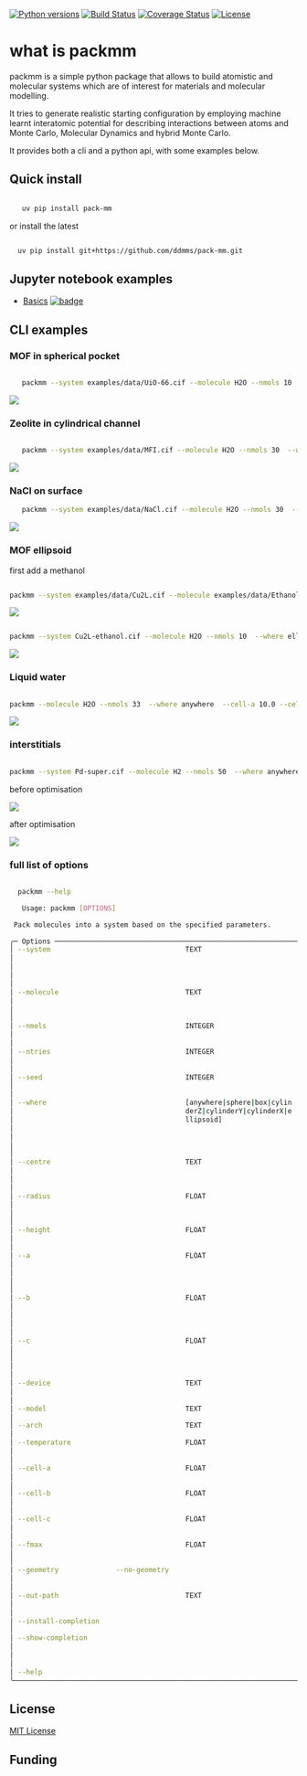 [![Python versions][python-badge]][python-link]
[![Build Status][ci-badge]][ci-link]
[![Coverage Status][cov-badge]][cov-link]
[![License][license-badge]][license-link]

# what is packmm

packmm is a simple python package that allows to build atomistic and molecular
systems which are of interest for materials and molecular modelling.

It tries to generate realistic starting configuration by employing machine learnt
interatomic potential for describing interactions between atoms and Monte Carlo,
Molecular Dynamics and hybrid Monte Carlo.

It provides both a cli and a python api, with some examples below.

## Quick install

```bash

   uv pip install pack-mm

```
or install the latest

```bash

  uv pip install git+https://github.com/ddmms/pack-mm.git

```

## Jupyter notebook examples


- [Basics](docs/source/tutorials/basics.ipynb) [![badge](https://colab.research.google.com/assets/colab-badge.svg)](https://colab.research.google.com/github/ddmms/pack-mm/blob/main/docs/source/tutorials/basic.ipynb)

## CLI examples


### MOF in spherical pocket

```bash

   packmm --system examples/data/UiO-66.cif --molecule H2O --nmols 10  --where sphere --centre 10.0,10.0,10.0 --radius 5.0 --geometry

```

![](examples/pics/UiO66water.webp)

### Zeolite in cylindrical channel


```bash

   packmm --system examples/data/MFI.cif --molecule H2O --nmols 30  --where cylinderY --centre 10.0,10.0,13.0 --radius 3.5 --height 19.00  --no-geometry

```

![](examples/pics/MFIwater.webp)

### NaCl on surface

```bash
   packmm --system examples/data/NaCl.cif --molecule H2O --nmols 30  --where box --centre 8.5,8.5,16.0 --a 16.9 --b 16.9 --c 7.5 --no-geometry

```

![](examples/pics/NaClwater.webp)

### MOF ellipsoid

first add a methanol

```bash

packmm --system examples/data/Cu2L.cif --molecule examples/data/Ethanol.xyz --nmols 1  --where sphere --centre 5.18,8.15,25.25 --radius 1 --model small-0b2 --geometry

```

![](examples/pics/Cu2L-ethanol.webp)

``` bash

packmm --system Cu2L-ethanol.cif --molecule H2O --nmols 10  --where ellipsoid --centre 5.18,8.15,25.25 --a 5.18 --b 8.15 --c 8.25 --no-geometry --model small-0b2


```

![](examples/pics/Cu2l-ethanol-water.webp)

### Liquid water

```bash

packmm --molecule H2O --nmols 33  --where anywhere  --cell-a 10.0 --cell-b 10.0 --cell-c 10.0  --model small-0b2


```

![](examples/pics/water.webp)

### interstitials

```bash

packmm --system Pd-super.cif --molecule H2 --nmols 50  --where anywhere   --model small-0b2

```

before optimisation

![](examples/pics/Pd-super+50H2.webp)


after optimisation

![](examples/pics/Pd-H2.webp)


### full list of options

```bash

  packmm --help

   Usage: packmm [OPTIONS]

 Pack molecules into a system based on the specified parameters.

╭─ Options ────────────────────────────────────────────────────────────────────────────────────────╮
│ --system                                 TEXT                        The original box in which   │
│                                                                      you want to add particles.  │
│                                                                      If not provided, an empty   │
│                                                                      box will be created.        │
│                                                                      [default: None]             │
│ --molecule                               TEXT                        Name of the molecule to be  │
│                                                                      processed, ASE-recognizable │
│                                                                      or ASE-readable file.       │
│                                                                      [default: H2O]              │
│ --nmols                                  INTEGER                     Target number of molecules  │
│                                                                      to insert.                  │
│                                                                      [default: -1]               │
│ --ntries                                 INTEGER                     Maximum number of attempts  │
│                                                                      to insert each molecule.    │
│                                                                      [default: 50]               │
│ --seed                                   INTEGER                     Random seed for             │
│                                                                      reproducibility.            │
│                                                                      [default: 2025]             │
│ --where                                  [anywhere|sphere|box|cylin  Where to insert the         │
│                                          derZ|cylinderY|cylinderX|e  molecule. Choices:          │
│                                          llipsoid]                   'anywhere', 'sphere',       │
│                                                                      'box', 'cylinderZ',         │
│                                                                      'cylinderY', 'cylinderX',   │
│                                                                      'ellipsoid'.                │
│                                                                      [default: anywhere]         │
│ --centre                                 TEXT                        Centre of the insertion     │
│                                                                      zone, coordinates in Å,     │
│                                                                      e.g., '5.0, 5.0, 5.0'.      │
│                                                                      [default: None]             │
│ --radius                                 FLOAT                       Radius of the sphere or     │
│                                                                      cylinder in Å, depending on │
│                                                                      the insertion volume.       │
│                                                                      [default: None]             │
│ --height                                 FLOAT                       Height of the cylinder in   │
│                                                                      Å.                          │
│                                                                      [default: None]             │
│ --a                                      FLOAT                       Side of the box or          │
│                                                                      semi-axis of the ellipsoid, │
│                                                                      in Å, depends on the        │
│                                                                      insertion method.           │
│                                                                      [default: None]             │
│ --b                                      FLOAT                       Side of the box or          │
│                                                                      semi-axis of the ellipsoid, │
│                                                                      in Å, depends on the        │
│                                                                      insertion method.           │
│                                                                      [default: None]             │
│ --c                                      FLOAT                       Side of the box or          │
│                                                                      semi-axis of the ellipsoid, │
│                                                                      in Å, depends on the        │
│                                                                      insertion method.           │
│                                                                      [default: None]             │
│ --device                                 TEXT                        Device to run calculations  │
│                                                                      on (e.g., 'cpu' or 'cuda'). │
│                                                                      [default: cpu]              │
│ --model                                  TEXT                        ML model to use.            │
│                                                                      [default: medium-omat-0]    │
│ --arch                                   TEXT                        MLIP architecture to use.   │
│                                                                      [default: mace_mp]          │
│ --temperature                            FLOAT                       Temperature for the Monte   │
│                                                                      Carlo acceptance rule.      │
│                                                                      [default: 300.0]            │
│ --cell-a                                 FLOAT                       Side of the empty box along │
│                                                                      the x-axis in Å.            │
│                                                                      [default: 20.0]             │
│ --cell-b                                 FLOAT                       Side of the empty box along │
│                                                                      the y-axis in Å.            │
│                                                                      [default: 20.0]             │
│ --cell-c                                 FLOAT                       Side of the empty box along │
│                                                                      the z-axis in Å.            │
│                                                                      [default: 20.0]             │
│ --fmax                                   FLOAT                       force tollerance for        │
│                                                                      optimisation if needed.     │
│                                                                      [default: 0.1]              │
│ --geometry              --no-geometry                                Perform geometry            │
│                                                                      optimization at the end.    │
│                                                                      [default: geometry]         │
│ --out-path                               TEXT                        path to save various        │
│                                                                      outputs.                    │
│                                                                      [default: .]                │
│ --install-completion                                                 Install completion for the  │
│                                                                      current shell.              │
│ --show-completion                                                    Show completion for the     │
│                                                                      current shell, to copy it   │
│                                                                      or customize the            │
│                                                                      installation.               │
│ --help                                                               Show this message and exit. │
╰──────────────────────────────────────────────────────────────────────────────────────────────────╯


```

## License

[MIT License](LICENSE)

## Funding



[python-badge]: https://img.shields.io/pypi/pyversions/pack-mm.svg
[python-link]: https://pypi.org/project/pack-mm/
[ci-badge]: https://github.com/ddmms/pack-mm/actions/workflows/build.yml/badge.svg?branch=main
[ci-link]: https://github.com/ddmms/pack-mm/actions
[cov-badge]: https://coveralls.io/repos/github/ddmms/pack-mm/badge.svg?branch=main
[cov-link]: https://coveralls.io/github/ddmms/pack-mm?branch=main
[license-badge]: https://img.shields.io/badge/License-MIT-yellow.svg
[license-link]: https://opensource.org/license/MIT
